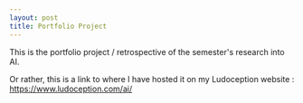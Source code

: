 ```yaml
---
layout: post
title: Portfolio Project
---
```


This is the portfolio project / retrospective of the semester's research into AI. 

Or rather, this is a link to where I have hosted it on my Ludoception website : https://www.ludoception.com/ai/
